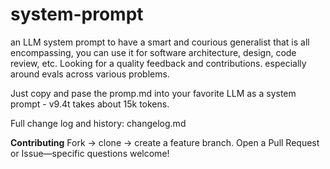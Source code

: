 # system-prompt
an LLM system prompt to have a smart and courious generalist that is all encompassing, you can use it for software architecture, design, code review, etc. Looking for a quality feedback and contributions. especially around evals across various problems.



Just copy and pase the promp.md into your favorite LLM as a system prompt - v9.4t takes about 15k tokens.

Full change log and history: changelog.md


**Contributing**
    Fork → clone → create a feature branch.
    Open a Pull Request or Issue—specific questions welcome!
